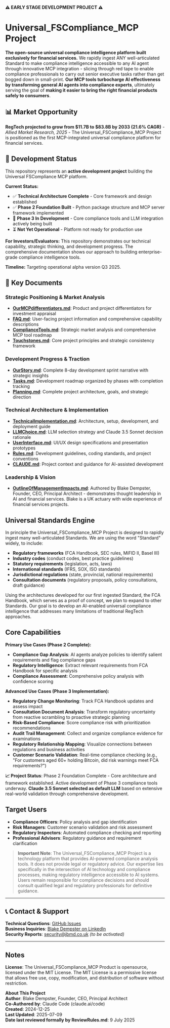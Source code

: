 **⚠️ EARLY STAGE DEVELOPMENT PROJECT ⚠️**

# Universal_FSCompliance_MCP Project

**The open-source universal compliance intelligence platform built exclusively for financial services.** We rapidly ingest ANY well-articulated Standard to make compliance intelligence accessible to any AI agent through innovative MCP integration - slicing through red tape to enable compliance professionals to carry out senior executive tasks rather than get bogged down in small-print. **Our MCP tools turbocharge AI effectiveness by transforming general AI agents into compliance experts**, ultimately serving the goal of **making it easier to bring the right financial products safely to consumers**.

## 📊 Market Opportunity
**RegTech projected to grow from $11.7B to $83.8B by 2033 (21.6% CAGR)** *- Allied Market Research, 2025* - The Universal_FSCompliance_MCP Project is positioned as the first MCP-integrated universal compliance platform for financial services.

## 🚧 Development Status

This repository represents an **active development project** building the Universal FSCompliance MCP platform. 

**Current Status:**
- ✅ **Technical Architecture Complete** - Core framework and design established
- ✅ **Phase 2 Foundation Built** - Python package structure and MCP server framework implemented  
- 🔄 **Phase 3 In Development** - Core compliance tools and LLM integration actively being built
- ⏳ **Not Yet Operational** - Platform not ready for production use

**For Investors/Evaluators:**
This repository demonstrates our technical capability, strategic thinking, and development progress. The comprehensive documentation shows our approach to building enterprise-grade compliance intelligence tools.

**Timeline:** Targeting operational alpha version Q3 2025.

## 🎯 Key Documents 

### Strategic Positioning & Market Analysis
- **[OurMCPdifferentiators.md](OurMCPdifferentiators.md)**: Product and project differentiators for investment appraisal
- **[FAQ.md](FAQ.md)**: User-facing project information and comprehensive capability descriptions
- **[ComplianceTools.md](ComplianceTools.md)**: Strategic market analysis and comprehensive MCP tool roadmap
- **[Touchstones.md](Touchstones.md)**: Core project principles and strategic consistency framework

### Development Progress & Traction
- **[OurStory.md](OurStory.md)**: Complete 8-day development sprint narrative with strategic insights
- **[Tasks.md](Tasks.md)**: Development roadmap organized by phases with completion tracking
- **[Planning.md](Planning.md)**: Complete project architecture, goals, and strategic direction

### Technical Architecture & Implementation
- **[TechnicalImplementation.md](TechnicalImplementation.md)**: Architecture, setup, development, and deployment guide
- **[LLMChoice.md](LLMChoice.md)**: LLM selection strategy and Claude 3.5 Sonnet decision rationale
- **[UserInterface.md](UserInterface.md)**: UI/UX design specifications and presentation prototypes
- **[Rules.md](Rules.md)**: Development guidelines, coding standards, and project conventions
- **[CLAUDE.md](CLAUDE.md)**: Project context and guidance for AI-assisted development

### Leadership & Vision
- **[OutlineOfManagementImpacts.md](OutlineOfManagementImpacts.md)**: Authored by Blake Dempster, Founder, CEO, Principal Architect - demonstrates thought leadership in AI and financial services. Blake is a UK actuary with wide experience of financial services projects.

## Universal Standards Engine

In principle the Universal_FSCompliance_MCP Project is designed to rapidly ingest many well-articulated Standards. We are using the word "Standard" widely, to include:
- **Regulatory frameworks** (FCA Handbook, SEC rules, MiFID II, Basel III)
- **Industry codes** (conduct codes, best practice guidelines)  
- **Statutory requirements** (legislation, acts, laws)
- **International standards** (IFRS, SOX, ISO standards)
- **Jurisdictional regulations** (state, provincial, national requirements)
- **Consultation documents** (regulatory proposals, policy consultations, draft guidance)

Using the architectures developed for our first ingested Standard, the FCA Handbook, which serves as a proof of concept, we plan to expand to other Standards. Our goal is to develop an AI-enabled universal compliance intelligence that addresses many limitations of traditional RegTech approaches.

## Core Capabilities

**Primary Use Cases (Phase 2 Complete):**
- **Compliance Gap Analysis**: AI agents analyze policies to identify salient requirements and flag compliance gaps
- **Regulatory Intelligence**: Extract relevant requirements from FCA Handbook for specific analysis
- **Compliance Assessment**: Comprehensive policy analysis with confidence scoring

**Advanced Use Cases (Phase 3 Implementation):**
- **Regulatory Change Monitoring**: Track FCA Handbook updates and assess impact
- **Consultation Document Analysis**: Transform regulatory uncertainty from reactive scrambling to proactive strategic planning
- **Risk-Based Compliance**: Score compliance risk with prioritization recommendations
- **Audit Trail Management**: Collect and organize compliance evidence for examinations
- **Regulatory Relationship Mapping**: Visualize connections between regulations and business activities
- **Customer Scenario Validation**: Real-time compliance checking (e.g., "For customers aged 60+ holding Bitcoin, did risk warnings meet FCA requirements?")

**📈 Project Status**: Phase 2 Foundation Complete - Core architecture and framework established. Active development of Phase 3 compliance tools underway. **Claude 3.5 Sonnet selected as default LLM** based on extensive real-world validation through comprehensive development.

## Target Users

- **Compliance Officers**: Policy analysis and gap identification
- **Risk Managers**: Customer scenario validation and risk assessment
- **Regulatory Inspectors**: Automated compliance checking and reporting
- **Professional Advisers**: Regulatory guidance and requirement clarification

> **Important Note**: The Universal_FSCompliance_MCP Project is a technology platform that provides AI-powered compliance analysis tools. It does not provide legal or regulatory advice. Our expertise lies specifically in the intersection of AI technology and compliance processes, making regulatory intelligence accessible to AI systems. Users remain responsible for compliance decisions and should consult qualified legal and regulatory professionals for definitive guidance.

---

## 📞 Contact & Support

**Technical Questions**: [GitHub Issues](https://github.com/99blakeD99/fscompliance/issues)  
**Business Inquiries**: [Blake Dempster on LinkedIn](https://www.linkedin.com/in/blake-dempster)  
**Security Reports**: security@jbmd.co.uk *(to be activated)*

---

## Notes

**License**: The Universal_FSCompliance_MCP Product is opensource, licensed under the MIT License. The MIT License is a permissive license that allows free use, copy, modification, and distribution of software without restriction.

**About This Project**  
**Author**: Blake Dempster, Founder, CEO, Principal Architect  
**Co-Authored by**: Claude Code (claude.ai/code)  
**Created**: 2024-12-25  
**Last Updated**: 2025-07-09  
**Date last reviewed formally by ReviewRules.md**: 9 July 2025